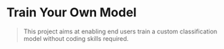 # Train Your Own Model
> This project aims at enabling end users train a custom classification model without coding skills required.

